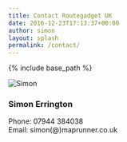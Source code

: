 ```yaml
---
title: Contact Routegadget UK
date: 2016-12-23T17:13:37+00:00
author: simon
layout: splash
permalink: /contact/
---
```

{% include base_path %}
<div class="author__avatar">
  <img src="{{ base_path }}/images/simon.png" class="author__avatar" alt="Simon">
</div>

### Simon Errington  

Phone: 07944 384038  
Email:  simon(@)maprunner.co.uk
